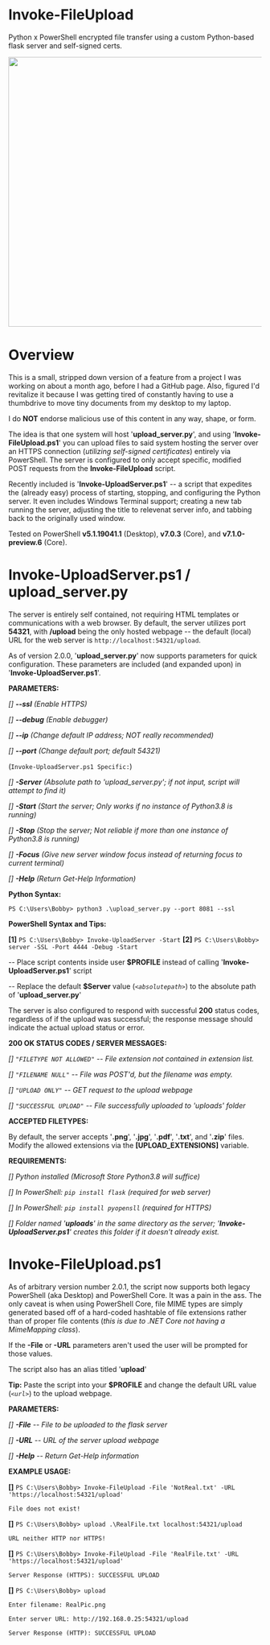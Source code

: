 # Invoke-FileUpload
Python x PowerShell encrypted file transfer using a custom Python-based flask server and self-signed certs.

<img src="https://gfycat.com/scratchyeducateddragon" width="1024" height="536" />

# Overview
This is a small, stripped down version of a feature from a project I was working 
on about a month ago, before I had a GitHub page.  Also, figured I'd revitalize it
because I was getting tired of constantly having to use a thumbdrive to move tiny
documents from my desktop to my laptop.

I do **NOT** endorse malicious use of this content in any way, shape, or form.

The idea is that one system will host '**upload_server.py**', and using '**Invoke-FileUpload.ps1**'
you can upload files to said system hosting the server over an HTTPS connection (*utilizing self-signed
certificates*) entirely via PowerShell.  The server is configured to only accept specific, modified POST
requests from the **Invoke-FileUpload** script.

Recently included is '**Invoke-UploadServer.ps1**' -- a script that expedites the (already easy) process
of starting, stopping, and configuring the Python server.  It even includes Windows Terminal support; 
creating a new tab running the server, adjusting the title to relevenat server info, and tabbing back
to the originally used window.

Tested on PowerShell **v5.1.19041.1** (Desktop), **v7.0.3** (Core), and **v7.1.0-preview.6** (Core).

# Invoke-UploadServer.ps1 / upload_server.py
The server is entirely self contained, not requiring HTML templates or communications with a web
browser.  By default, the server utilizes port **54321**, with **/upload** being the only hosted
webpage -- the default (local) URL for the web server is `http://localhost:54321/upload`.

As of version 2.0.0, '**upload_server.py**' now supports parameters for quick configuration.  These 
parameters are included (and expanded upon) in '**Invoke-UploadServer.ps1**'.

**PARAMETERS:**

 *[] **--ssl**  (Enable HTTPS)*
 
 *[] **--debug**  (Enable debugger)*
 
 *[] **--ip**  (Change default IP address; NOT really recommended)*
 
 *[] **--port**  (Change default port; default 54321)*
 
 (`Invoke-UploadServer.ps1 Specific:`)
 
 *[] **-Server** (Absolute path to 'upload_server.py'; if not input, script will attempt to find it)*
 
 *[] **-Start**  (Start the server; Only works if no instance of Python3.8 is running)*
 
 *[] **-Stop**  (Stop the server; Not reliable if more than one instance of Python3.8 is running)*
 
 *[] **-Focus**  (Give new server window focus instead of returning focus to current terminal)*
 
 *[] **-Help** (Return Get-Help Information)*
 
**Python Syntax:**

`PS C:\Users\Bobby> python3 .\upload_server.py --port 8081 --ssl`

**PowerShell Syntax and Tips:**

**[1]** `PS C:\Users\Bobby> Invoke-UploadServer -Start`
**[2]** `PS C:\Users\Bobby> server -SSL -Port 4444 -Debug -Start`

 -- Place script contents inside user **$PROFILE** instead of calling '**Invoke-UploadServer.ps1**' script
 
 -- Replace the default **$Server** value (*`<absolutepath>`*) to the absolute path of '**upload_server.py**'

The server is also configured to respond with successful **200** status codes, regardless of if the upload
was successful; the response message should indicate the actual upload status or error.

**200 OK STATUS CODES / SERVER MESSAGES:**

 *[] `"FILETYPE NOT ALLOWED"`  --  File extension not contained in extension list.*
 
 *[] `"FILENAME NULL"`  -- File was POST'd, but the filename was empty.*
 
 *[] `"UPLOAD ONLY"`  --  GET request to the upload webpage*
 
 *[] `"SUCCESSFUL UPLOAD"` --  File successfully uploaded to 'uploads' folder*

**ACCEPTED FILETYPES:**

By default, the server accepts '**.png**', '**.jpg**', '**.pdf**', '**.txt**', and '**.zip**' files.
Modify the allowed extensions via the **[UPLOAD_EXTENSIONS]** variable.

**REQUIREMENTS:**

  *[] Python installed (Microsoft Store Python3.8 will suffice)*
  
  *[] In PowerShell: `pip install flask` (required for web server)*
  
  *[] In PowerShell: `pip install pyopensll` (required for HTTPS)*
  
  *[] Folder named '**uploads**' in the same directory as the server; '**Invoke-UploadServer.ps1**'
  creates this folder if it doesn't already exist.*

# Invoke-FileUpload.ps1
As of arbitrary version number 2.0.1, the script now supports both legacy PowerShell (aka Desktop)
and PowerShell Core.  It was a pain in the ass.  The only caveat is when using PowerShell Core,
file MIME types are simply generated based off of a hard-coded hashtable of file extensions rather
than of proper file contents (*this is due to .NET Core not having a MimeMapping class*).

If the **-File** or **-URL** parameters aren't used the user will be prompted for those values.

The script also has an alias titled '**upload**'

**Tip:**  Paste the script into your **$PROFILE** and change the default URL value (*`<url>`*) to the upload webpage.

**PARAMETERS:**

  *[] **-File**    --  File to be uploaded to the flask server*

  *[] **-URL**     --  URL of the server upload webpage*
  
  *[] **-Help**    --  Return Get-Help information*
  
**EXAMPLE USAGE:**

**[]** `PS C:\Users\Bobby> Invoke-FileUpload -File 'NotReal.txt' -URL 'https://localhost:54321/upload'`

`File does not exist!`

**[]** `PS C:\Users\Bobby> upload .\RealFile.txt localhost:54321/upload`

`URL neither HTTP nor HTTPS!`

**[]** `PS C:\Users\Bobby> Invoke-FileUpload -File 'RealFile.txt' -URL 'https://localhost:54321/upload'`

`Server Response (HTTPS): SUCCESSFUL UPLOAD`

**[]** `PS C:\Users\Bobby> upload`

`Enter filename: RealPic.png`

`Enter server URL: http://192.168.0.25:54321/upload`

`Server Response (HTTP): SUCCESSFUL UPLOAD`
